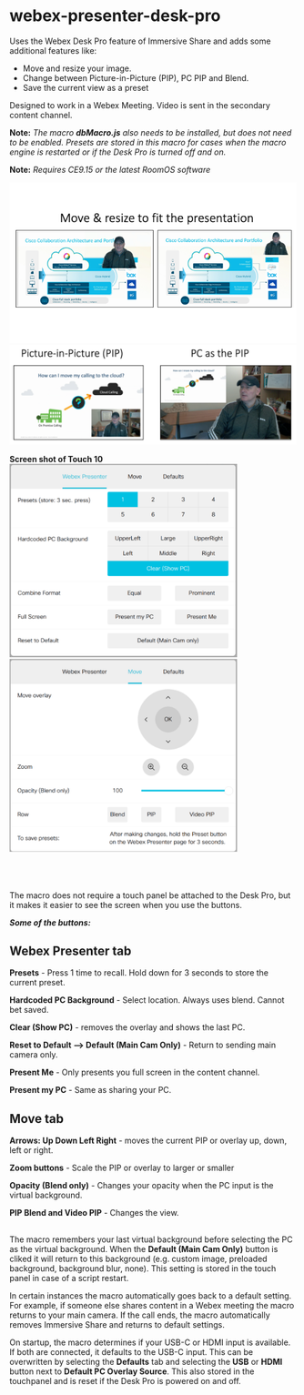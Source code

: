 # webex-presenter-desk-pro
Uses the Webex Desk Pro feature of Immersive Share and adds some additional features like:  
- Move and resize your image.
- Change between Picture-in-Picture (PIP), PC PIP and Blend.
- Save the current view as a preset

Designed to work in a Webex Meeting.  Video is sent in the secondary content channel.   

**Note:** _The macro **dbMacro.js** also needs to be installed, but does not need to be enabled.  Presets are stored in this macro for cases when the macro engine is restarted or if the Desk Pro is turned off and on._ 
  
**Note:** _Requires CE9.15 or the latest RoomOS software_

<img src="./images/MoveAndResizeExample.png" width="800">
<img src="./images/PIPexample.png" width="800">
  
**Screen shot of Touch 10** <br/>
<img src="./images/WebexPresenterTab.png" width="400" />   <img src="./images/MoveZoomTab.png" width="400" />     
<br/><br/><br/>
   
The macro does not require a touch panel be attached to the Desk Pro, but it makes it easier to see the screen when you use the buttons.  
  
***Some of the buttons:***   


## Webex Presenter tab

**Presets** - Press 1 time to recall.  Hold down for 3 seconds to store the current preset.  

**Hardcoded PC Background** - Select location.  Always uses blend. Cannot bet saved.  

**Clear (Show PC)** - removes the overlay and shows the last PC. 

**Reset to Default -->  Default (Main Cam Only)** - Return to sending main camera only. 
  
**Present Me** - Only presents you full screen in the content channel.  

**Present my PC** - Same as sharing your PC.  


## Move tab 

**Arrows: Up Down Left Right** - moves the current PIP or overlay up, down, left or right.  

**Zoom buttons** - Scale the PIP or overlay to larger or smaller

**Opacity (Blend only)** - Changes your opacity when the PC input is the virtual background.  

**PIP Blend and Video PIP** - Changes the view. 

##  

The macro remembers your last virtual background before selecting the PC as the virtual background.  When the **Default (Main Cam Only)** button is cliked it will return to this background (e.g. custom image, preloaded background, background blur, none).  This setting is stored in the touch panel in case of a script restart.  

In certain instances the macro automatically goes back to a default setting.  For example, if someone else shares content in a Webex meeting the macro returns to your main camera.  If the call ends, the macro automatically removes Immersive Share and returns to default settings. 

On startup, the macro determines if your USB-C or HDMI input is available.  If both are connected, it defaults to the USB-C input.  This can be overwritten by selecting the **Defaults** tab and selecting the **USB** or **HDMI** button next to **Default PC Overlay Source**.  This also stored in the touchpanel and is reset if the Desk Pro is powered on and off.  
